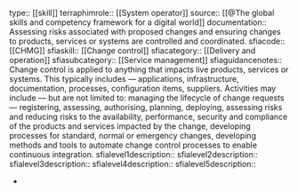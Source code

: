 type:: [[skill]]
terraphimrole:: [[System operator]]
source:: [[@The global skills and competency framework for a digital world]]
documentation:: Assessing risks associated with proposed changes and ensuring changes to products, services or systems are controlled and coordinated.
sfiacode:: [[CHMG]]
sfiaskill:: [[Change control]]
sfiacategory:: [[Delivery and operation]]
sfiasubcategory:: [[Service management]]
sfiaguidancenotes:: Change control is applied to anything that impacts live products, services or systems. This typically includes — applications, infrastructure, documentation, processes, configuration items, suppliers. Activities may include — but are not limited to: managing the lifecycle of change requests — registering, assessing, authorising, planning, deploying, assessing risks and reducing risks to the availability, performance, security and compliance of the products and services impacted by the change, developing processes for standard, normal or emergency changes, developing methods and tools to automate change control processes to enable continuous integration.
sfialevel1description::
sfialevel2description::
sfialevel3description::
sfialevel4description::
sfialevel5description::

-